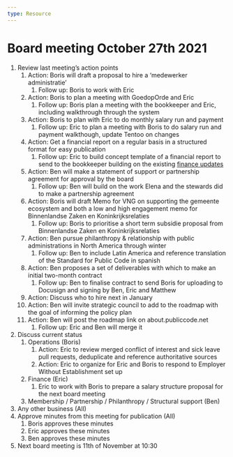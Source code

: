 ```yaml
---
type: Resource
---
```


# Board meeting October 27th 2021

1. Review last meeting’s action points
   1. Action: Boris will draft a proposal to hire a ‘medewerker administratie’
       1. Follow up: Boris to work with Eric
   2. Action: Boris to plan a meeting with GoedopOrde and Eric
       1. Follow up: Boris plan a meeting with the bookkeeper and Eric, including walkthrough through the system
   3. Action: Boris to plan with Eric to do monthly salary run and payment
       1. Follow up: Eric to plan a meeting with Boris to do salary run and payment walkthough, update Tentoo on changes
   4. Action: Get a financial report on a regular basis in a structured format for easy publication
       1. Follow up: Eric to build concept template of a financial report to send to the bookkeeper building on the existing [finance updates](https://about.publiccode.net/organization/finance-updates/)
   5. Action: Ben will make a statement of support or partnership agreement for approval by the board
       1. Follow up: Ben will build on the work Elena and the stewards did to make a partnership agreement
   6. Action: Boris will draft Memo for VNG on supporting the gemeente ecosystem and both a low and high engagement memo for Binnenlandse Zaken en Koninkrijksrelaties
       1. Follow up: Boris to prioritise a short term subsidie proposal from Binnenlandse Zaken en Koninkrijksrelaties
   7. Action: Ben pursue philanthropy & relationship with public administrations in North America through winter
       1. Follow up: Ben to include Latin America and reference translation of the Standard for Public Code in spanish
   8. Action: Ben proposes a set of deliverables with which to make an initial two-month contract
       1. Follow up: Ben to finalise contract to send Boris for uploading to Docusign and signing by Ben, Eric and Matthew
   9. Action: Discuss who to hire next in January
   10. Action: Ben will invite strategic council to add to the roadmap with the goal of informing the policy plan
   11. Action: Ben will post the roadmap link on about.publiccode.net
       1. Follow up: Eric and Ben will merge it
2. Discuss current status
   1. Operations (Boris)
       1. Action: Eric to review merged conflict of interest and sick leave pull requests, deduplicate and reference authoritative sources
       1. Action: Eric to organize for Eric and Boris to respond to Employer Without Establishment set up
   2. Finance (Eric)
       1. Eric to work with Boris to prepare a salary structure proposal for the next board meeting
   3. Membership / Partnership / Philanthropy / Structural support (Ben)
5. Any other business (All)
6. Approve minutes from this meeting for publication (All)
   1. Boris approves these minutes
   2. Eric approves these minutes
   3. Ben approves these minutes
7. Next board meeting is 11th of November at 10:30
